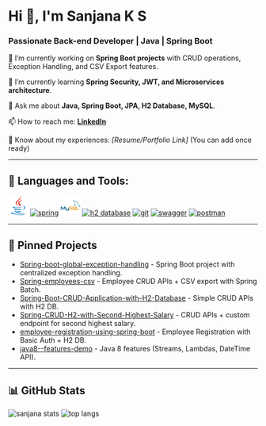 # Hi 👋, I'm Sanjana K S  
### Passionate Back-end Developer | Java | Spring Boot  

🔭 I’m currently working on **Spring Boot projects** with CRUD operations, Exception Handling, and CSV Export features.  

🌱 I’m currently learning **Spring Security, JWT, and Microservices architecture**.  

💬 Ask me about **Java, Spring Boot, JPA, H2 Database, MySQL**.  

📫 How to reach me: **[LinkedIn](https://www.linkedin.com/in/sanjana-k-s-909366196)**  

📄 Know about my experiences: *[Resume/Portfolio Link]* (You can add once ready)  

---

## 🚀 Languages and Tools:
<p align="left"> 
<a href="https://www.java.com" target="_blank"><img src="https://raw.githubusercontent.com/devicons/devicon/master/icons/java/java-original.svg" alt="java" width="40" height="40"/></a>  
<a href="https://spring.io/" target="_blank"><img src="https://www.vectorlogo.zone/logos/springio/springio-icon.svg" alt="spring" width="40" height="40"/></a>  
<a href="https://www.mysql.com/" target="_blank"><img src="https://raw.githubusercontent.com/devicons/devicon/master/icons/mysql/mysql-original-wordmark.svg" alt="mysql" width="40" height="40"/></a>  
<a href="https://www.h2database.com/" target="_blank"><img src="https://cdn.worldvectorlogo.com/logos/h2-database.svg" alt="h2 database" width="40" height="40"/></a>  
<a href="https://git-scm.com/" target="_blank"><img src="https://www.vectorlogo.zone/logos/git-scm/git-scm-icon.svg" alt="git" width="40" height="40"/></a>  
<a href="https://swagger.io/" target="_blank"><img src="https://static1.smartbear.co/swagger/media/assets/images/swagger_logo.svg" alt="swagger" width="40" height="40"/></a>  
<a href="https://www.postman.com/" target="_blank"><img src="https://www.vectorlogo.zone/logos/getpostman/getpostman-icon.svg" alt="postman" width="40" height="40"/></a>  
</p>  

---

## 📌 Pinned Projects
- [Spring-boot-global-exception-handling](https://github.com/Sanjana1279/Spring-boot-global-exception-handling) - Spring Boot project with centralized exception handling.  
- [Spring-employees-csv](https://github.com/Sanjana1279/Spring-employees-csv) - Employee CRUD APIs + CSV export with Spring Batch.  
- [Spring-Boot-CRUD-Application-with-H2-Database](https://github.com/Sanjana1279/Spring-Boot-CRUD-Application-with-H2-Database) - Simple CRUD APIs with H2 DB.  
- [Spring-CRUD-H2-with-Second-Highest-Salary](https://github.com/Sanjana1279/Spring-CRUD-H2-with-Second-Highest-Salary) - CRUD APIs + custom endpoint for second highest salary.  
- [employee-registration-using-spring-boot](https://github.com/Sanjana1279/employee-registration-using-spring-boot) - Employee Registration with Basic Auth + H2 DB.  
- [java8--features-demo](https://github.com/Sanjana1279/java8--features-demo) - Java 8 features (Streams, Lambdas, DateTime API).  

---

## 📊 GitHub Stats
<p align="left">
<img src="https://github-readme-stats.vercel.app/api?username=Sanjana1279&show_icons=true&theme=tokyonight" alt="sanjana stats" />
<img src="https://github-readme-stats.vercel.app/api/top-langs/?username=Sanjana1279&layout=compact&theme=tokyonight" alt="top langs" />
</p>
